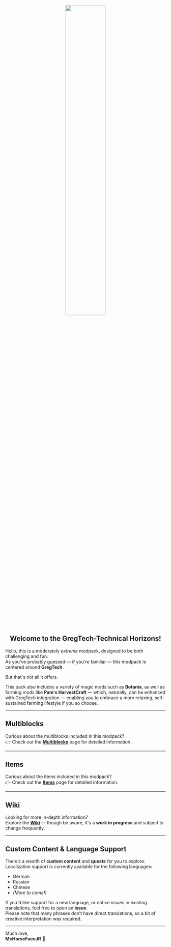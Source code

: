 <p align="center">
    <img width="50%" max-height="50%" src="https://i.imgur.com/IImbBeF.png">
</p>

<h2 align="center">Welcome to the GregTech-Technical Horizons!</h2>

Hello, this is a moderately *extreme* modpack, designed to be both challenging and fun.  
As you've probably guessed — if you're familiar — this modpack is centered around **GregTech**.

But that's not all it offers.

This pack also includes a variety of magic mods such as **Botania**, as well as farming mods like **Pam's HarvestCraft** — which, naturally, can be enhanced with GregTech integration — enabling you to embrace a more relaxing, self-sustained farming lifestyle if you so choose.

---

## Multiblocks

Curious about the multiblocks included in this modpack?  
👉 Check out the **[Multiblocks](./Multiblocks.md)** page for detailed information.

---

## Items

Curious about the items included in this modpack?  
👉 Check out the **[Items](./Items.md)** page for detailed information.

---

## Wiki

Looking for more in-depth information?  
Explore the **[Wiki](./Wiki.md)** — though be aware, it's a **work in progress** and subject to change frequently.

---

## Custom Content & Language Support

There’s a wealth of **custom content** and **quests** for you to explore.  
Localization support is currently available for the following languages:

- German
- Russian
- Chinese
- *(More to come!)*

If you'd like support for a new language, or notice issues in existing translations, feel free to open an **issue**.  
Please note that many phrases don’t have direct translations, so a bit of creative interpretation was required.

---

Much love,  
**McHorseFaceJR** :horse:
